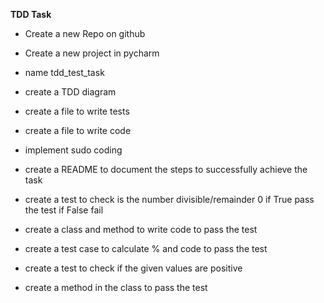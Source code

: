**TDD Task**
- Create a new Repo on github
- Create a new project in pycharm
- name tdd_test_task
- create a TDD diagram
- create a file to write tests
- create a file to write code
- implement sudo coding
- create a README to document the steps to successfully achieve the task

- create a test to check is the number divisible/remainder 0 if True pass the test if False fail
- create a class and method to write code to pass the test
-  create a test case to calculate % and code to pass the test
- create a test to check if the given values are positive 
- create a method in the class to pass the test



